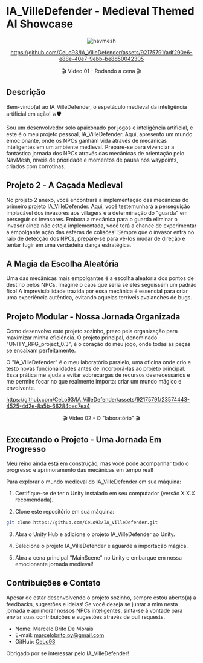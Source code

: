 # IA_VilleDefender - Medieval Themed AI Showcase



<div align="center">

![navmesh](https://github.com/CeLo93/IA_VilleDefender/assets/92175791/0c57f705-8bf1-46d2-a446-af0367f49577)

</div>

<div align="center">

https://github.com/CeLo93/IA_VilleDefender/assets/92175791/adf290e6-e88e-40e7-9ebb-be8d50042305

</div>
<div align="center">

 🎬 Video 01 - Rodando a cena 🎬

</div>


## Descrição

Bem-vindo(a) ao IA_VilleDefender, o espetáculo medieval da inteligência artificial em ação! ⚔️🛡️

Sou um desenvolvedor solo apaixonado por jogos e inteligência artificial, e este é o meu projeto pessoal, IA_VilleDefender. Aqui, apresento um mundo emocionante, onde os NPCs ganham vida através de mecânicas inteligentes em um ambiente medieval. Prepare-se para vivenciar a fantástica jornada dos NPCs através das mecânicas de orientação pelo NavMesh, níveis de prioridade e momentos de pausa nos waypoints, criados com corrotinas.

## Projeto 2 - A Caçada Medieval

No projeto 2 anexo, você encontrará a implementação das mecânicas do primeiro projeto IA_VilleDefender. Aqui, você testemunhará a perseguição implacável dos invasores aos villagers e a determinação do "guarda" em perseguir os invasores. Embora a mecânica para o guarda eliminar o invasor ainda não esteja implementada, você terá a chance de experimentar a empolgante ação das esferas de colisões! Sempre que o invasor entra no raio de detecção dos NPCs, prepare-se para vê-los mudar de direção e tentar fugir em uma verdadeira dança estratégica.

## A Magia da Escolha Aleatória

Uma das mecânicas mais empolgantes é a escolha aleatória dos pontos de destino pelos NPCs. Imagine o caos que seria se eles seguissem um padrão fixo! A imprevisibilidade trazida por essa mecânica é essencial para criar uma experiência autêntica, evitando aquelas terríveis avalanches de bugs.

## Projeto Modular - Nossa Jornada Organizada

Como desenvolvo este projeto sozinho, prezo pela organização para maximizar minha eficiência. O projeto principal, denominado "UNITY_RPG_project_0.3", é o coração do meu jogo, onde todas as peças se encaixam perfeitamente.

O "IA_VilleDefender" é o meu laboratório paralelo, uma oficina onde crio e testo novas funcionalidades antes de incorporá-las ao projeto principal. Essa prática me ajuda a evitar sobrecargas de recursos desnecessários e me permite focar no que realmente importa: criar um mundo mágico e envolvente.





https://github.com/CeLo93/IA_VilleDefender/assets/92175791/23574443-4525-4d2e-8a5b-66284cec7ea4



<div align="center">

 🎬 Video 02 - O "laboratório" 🎬

</div>



## Executando o Projeto - Uma Jornada Em Progresso

Meu reino ainda está em construção, mas você pode acompanhar todo o progresso e aprimoramento das mecânicas em tempo real!

Para explorar o mundo medieval do IA_VilleDefender em sua máquina:

1. Certifique-se de ter o Unity instalado em seu computador (versão X.X.X recomendada).

2. Clone este repositório em sua máquina:

```bash
git clone https://github.com/CeLo93/IA_VilleDefender.git
```

3. Abra o Unity Hub e adicione o projeto IA_VilleDefender ao Unity.

4. Selecione o projeto IA_VilleDefender e aguarde a importação mágica.

5. Abra a cena principal "MainScene" no Unity e embarque em nossa emocionante jornada medieval!

## Contribuições e Contato

Apesar de estar desenvolvendo o projeto sozinho, sempre estou aberto(a) a feedbacks, sugestões e ideias! Se você deseja se juntar a mim nesta jornada e aprimorar nossos NPCs inteligentes, sinta-se à vontade para enviar suas contribuições e sugestões através de pull requests.

- Nome: Marcelo Brito De Morais
- E-mail: marcelobrito.py@gmail.com
- GitHub: [CeLo93](https://github.com/Celo93)

Obrigado por se interessar pelo IA_VilleDefender! 
